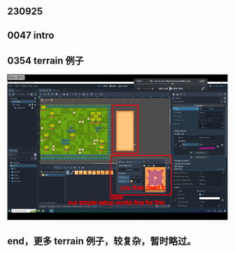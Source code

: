 ## 230925

## 0047 intro

## 0354 terrain 例子

<img src='./img/2023-09-25-10-46-05.png' height=333px></img>

## end，更多 terrain 例子，较复杂，暂时略过。
